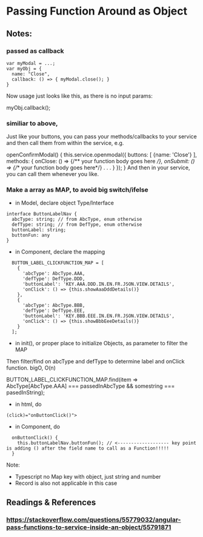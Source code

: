 
# Passing Function Around as Object

## Notes:

### passed as callback

```
var myModal = ...;
var myObj = {
  name: "Close",
  callback: () => { myModal.close(); }
}

```

Now usage just looks like this, as there is no input params:

myObj.callback();

### similiar to above, 

Just like your buttons, you can pass your methods/callbacks to your service and then call them from within the service, e.g.

openConfirmModal() {
  this.service.openmodal({
    buttons: [ {name: 'Close'} ],
    methods: {
      onClose: () => {/** your function body goes here */},
      onSubmit: () => {/** your function body goes here*/}
      .
      .
      .
    }
  });
}
And then in your service, you can call them whenever you like.

### Make a array as MAP, to avoid big switch/ifelse

- in Model, declare object Type/Interface

```
interface ButtonLabelNav {
  abcType: string; // from AbcType, enum otherwise
  defType: string; // from DefType, enum otherwise
  buttonLabel: string;
  buttonFun: any
}
```

- in Component, declare the mapping

```
  BUTTON_LABEL_CLICKFUNCTION_MAP = [
    {
      'abcType': AbcType.AAA,
      'defType': DefType.DDD,
      'buttonLabel': 'KEY.AAA.DDD.IN.EN.FR.JSON.VIEW.DETAILS',
      'onClick': () => {this.showAaaDddDetails()}
    },
    {
      'abcType': AbcType.BBB,
      'defType': DefType.EEE,
      'buttonLabel': 'KEY.BBB.EEE.IN.EN.FR.JSON.VIEW.DETAILS',
      'onClick': () => {this.showBbbEeeDetails()}
    }
  ];

```

- in init(), or proper place to initialize Objects, as parameter to filter the MAP

Then filter/find on abcType and defType to determine label and onClick function. bigO, O(n)

BUTTON_LABEL_CLICKFUNCTION_MAP.find(item => AbcType[AbcType.AAA] === passedInAbcType && somestring === pasedInString);

- in html, do 

`(click)="onButtonClick()">`

- in Component, do

```
  onButtonClick() {
    this.buttonLabelNav.buttonFun(); // <------------------- key point is adding () after the field name to call as a Function!!!!!
  }
```


Note: 

- Typescript no Map key with object, just string and number
- Record is also not applicable in this case



## Readings & References

### https://stackoverflow.com/questions/55779032/angular-pass-functions-to-service-inside-an-object/55791871





